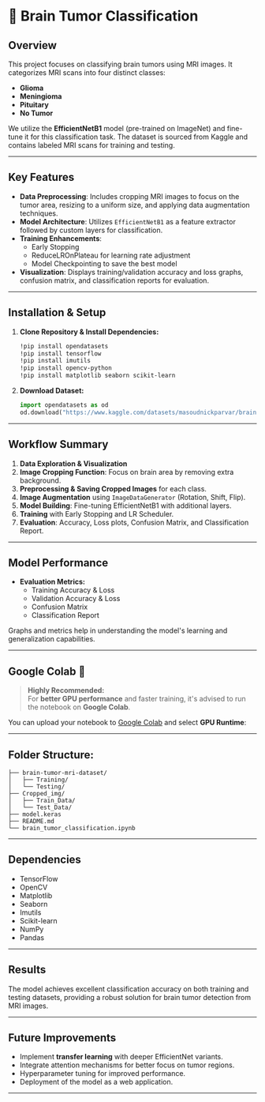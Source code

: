 
# 🧠 Brain Tumor Classification 

## Overview
This project focuses on classifying brain tumors using MRI images. It categorizes MRI scans into four distinct classes:
- **Glioma**
- **Meningioma**
- **Pituitary**
- **No Tumor**

We utilize the **EfficientNetB1** model (pre-trained on ImageNet) and fine-tune it for this classification task. The dataset is sourced from Kaggle and contains labeled MRI scans for training and testing.

---

## Key Features
- **Data Preprocessing**: Includes cropping MRI images to focus on the tumor area, resizing to a uniform size, and applying data augmentation techniques.
- **Model Architecture**: Utilizes `EfficientNetB1` as a feature extractor followed by custom layers for classification.
- **Training Enhancements**: 
  - Early Stopping
  - ReduceLROnPlateau for learning rate adjustment
  - Model Checkpointing to save the best model
- **Visualization**: Displays training/validation accuracy and loss graphs, confusion matrix, and classification reports for evaluation.


---

## Installation & Setup
1. **Clone Repository & Install Dependencies:**
   ```bash
   !pip install opendatasets
   !pip install tensorflow
   !pip install imutils
   !pip install opencv-python
   !pip install matplotlib seaborn scikit-learn
   ```

2. **Download Dataset:**
   ```python
   import opendatasets as od
   od.download("https://www.kaggle.com/datasets/masoudnickparvar/brain-tumor-mri-dataset/data")
   ```

---

## Workflow Summary
1. **Data Exploration & Visualization**
2. **Image Cropping Function**: Focus on brain area by removing extra background.
3. **Preprocessing & Saving Cropped Images** for each class.
4. **Image Augmentation** using `ImageDataGenerator` (Rotation, Shift, Flip).
5. **Model Building**: Fine-tuning EfficientNetB1 with additional layers.
6. **Training** with Early Stopping and LR Scheduler.
7. **Evaluation**: Accuracy, Loss plots, Confusion Matrix, and Classification Report.

---

## Model Performance
- **Evaluation Metrics:**
  - Training Accuracy & Loss
  - Validation Accuracy & Loss
  - Confusion Matrix
  - Classification Report

Graphs and metrics help in understanding the model's learning and generalization capabilities.

---

## Google Colab 🚀
> **Highly Recommended:**  
For **better GPU performance** and faster training, it's advised to run the notebook on **Google Colab**.

You can upload your notebook to [Google Colab](https://colab.research.google.com/) and select **GPU Runtime**:



---

## Folder Structure:
```
├── brain-tumor-mri-dataset/
│   ├── Training/
│   └── Testing/
├── Cropped_img/
│   ├── Train_Data/
│   └── Test_Data/
├── model.keras
├── README.md
└── brain_tumor_classification.ipynb
```

---

## Dependencies
- TensorFlow
- OpenCV
- Matplotlib
- Seaborn
- Imutils
- Scikit-learn
- NumPy
- Pandas

---

## Results
The model achieves excellent classification accuracy on both training and testing datasets, providing a robust solution for brain tumor detection from MRI images.

---

## Future Improvements
- Implement **transfer learning** with deeper EfficientNet variants.
- Integrate attention mechanisms for better focus on tumor regions.
- Hyperparameter tuning for improved performance.
- Deployment of the model as a web application.



---

